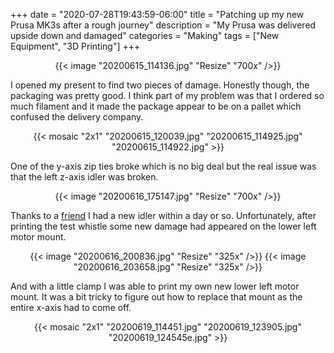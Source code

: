 +++
date = "2020-07-28T19:43:59-06:00"
title = "Patching up my new Prusa MK3s after a rough journey"
description = "My Prusa was delivered upside down and damaged"
categories = "Making"
tags = ["New Equipment", "3D Printing"]
+++

<center>
  {{< image "20200615_114136.jpg" "Resize" "700x" />}}
</center>

I opened my present to find two pieces of damage. Honestly though, the packaging was pretty good. I think part of my problem was that I ordered so much filament and it made the package appear to be on a pallet which confused the delivery company.

<center>
  {{< mosaic "2x1" "20200615_120039.jpg" "20200615_114925.jpg" "20200615_114922.jpg" >}}
</center>

One of the y-axis zip ties broke which is no big deal but the real issue was that the left z-axis idler was broken.

<center>
  {{< image "20200616_175147.jpg" "Resize" "700x" />}}
</center>

Thanks to a [friend](https://www.designikeda.com/) I had a new idler within a day or so. Unfortunately, after printing the test whistle some new damage had appeared on the lower left motor mount.

<center>
  {{< image "20200616_200836.jpg" "Resize" "325x" />}}
  {{< image "20200616_203658.jpg" "Resize" "325x" />}}
</center>

And with a little clamp I was able to print my own new lower left motor mount. It was a bit tricky to figure out how to replace that mount as the entire x-axis had to come off.

<center>
  {{< mosaic "2x1" "20200619_114451.jpg" "20200619_123905.jpg" "20200619_124545e.jpg" >}}
</center>

